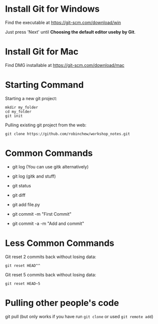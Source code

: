 Install Git for Windows
=======================

Find the executable at https://git-scm.com/download/win

Just press 'Next' until **Choosing the default editor useby by Git**.

Install Git for Mac
===================

Find DMG installable at https://git-scm.com/download/mac

Starting Command
================

Starting a new git project:

    mkdir my_folder
    cd my_folder
    git init

Pulling existing git  project from the web:

    git clone https://github.com/robinchew/workshop_notes.git

Common Commands
===============

- git log (You can use gitk alternatively)
- git log (gitk and stuff)
- git status
- git diff

- git add file.py
- git commit -m "First Commit"
- git commit -a -m "Add and commit"

Less Common Commands
====================

Git reset 2 commits back without losing data:

    git reset HEAD^^

Git reset 5 commits back without losing data:

    git reset HEAD~5

Pulling other people's code
===========================

git pull (but only works if you have run `git clone` or used `git remote add`)
